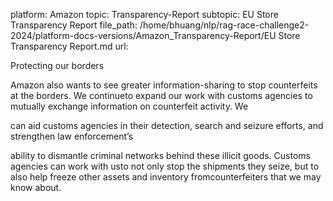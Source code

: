 platform: Amazon
topic: Transparency-Report
subtopic: EU Store Transparency Report
file_path: /home/bhuang/nlp/rag-race-challenge2-2024/platform-docs-versions/Amazon_Transparency-Report/EU Store Transparency Report.md
url: <EMPTY>

Protecting our borders

Amazon also wants to see greater information-sharing to stop counterfeits at the borders. We continueto expand our work with customs agencies to mutually exchange information on counterfeit activity. We

can aid customs agencies in their detection, search and seizure efforts, and strengthen law enforcement’s

ability to dismantle criminal networks behind these illicit goods. Customs agencies can work with usto not only stop the shipments they seize, but to also help freeze other assets and inventory fromcounterfeiters that we may know about.